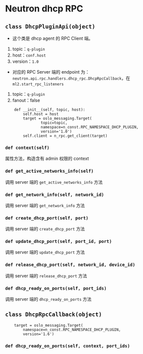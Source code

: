 # Neutron dhcp RPC

## `class DhcpPluginApi(object)`

* 这个类是 dhcp agent 的 RPC Client 端。
 1. topic：`q-plugin`
 2. host：`conf.host`
 3. version：`1.0`
* 对应的 RPC Server 端的 endpoint 为：`neutron.api.rpc.handlers.dhcp_rpc.DhcpRpcCallback`，在 `ml2.start_rpc_listeners`
 1. topic：`q-plugin`
 2. fanout：false

```
    def __init__(self, topic, host):
        self.host = host
        target = oslo_messaging.Target(
                topic=topic,
                namespace=n_const.RPC_NAMESPACE_DHCP_PLUGIN,
                version='1.0')
        self.client = n_rpc.get_client(target)
```

### `def context(self)`

属性方法，构造含有 admin 权限的 context

### `def get_active_networks_info(self)`

调用 server 端的 `get_active_networks_info` 方法

### `def get_network_info(self, network_id)`

调用 server 端的 `get_network_info` 方法

### `def create_dhcp_port(self, port)`

调用 server 端的 `create_dhcp_port` 方法

### `def update_dhcp_port(self, port_id, port)`

调用 server 端的 `update_dhcp_port` 方法

### `def release_dhcp_port(self, network_id, device_id)`

调用 server 端的 `release_dhcp_port` 方法

### `def dhcp_ready_on_ports(self, port_ids)`

调用 server 端的 `dhcp_ready_on_ports` 方法

## `class DhcpRpcCallback(object)`

```
    target = oslo_messaging.Target(
        namespace=n_const.RPC_NAMESPACE_DHCP_PLUGIN,
        version='1.6')
```
### `def dhcp_ready_on_ports(self, context, port_ids)`

